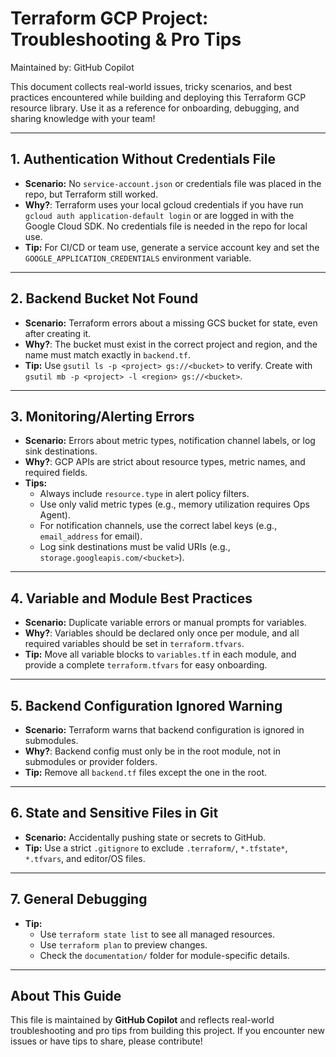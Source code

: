 # Terraform GCP Project: Troubleshooting & Pro Tips

Maintained by: GitHub Copilot

This document collects real-world issues, tricky scenarios, and best practices encountered while building and deploying this Terraform GCP resource library. Use it as a reference for onboarding, debugging, and sharing knowledge with your team!

---

## 1. Authentication Without Credentials File
- **Scenario:** No `service-account.json` or credentials file was placed in the repo, but Terraform still worked.
- **Why?**: Terraform uses your local gcloud credentials if you have run `gcloud auth application-default login` or are logged in with the Google Cloud SDK. No credentials file is needed in the repo for local use.
- **Tip:** For CI/CD or team use, generate a service account key and set the `GOOGLE_APPLICATION_CREDENTIALS` environment variable.

---

## 2. Backend Bucket Not Found
- **Scenario:** Terraform errors about a missing GCS bucket for state, even after creating it.
- **Why?**: The bucket must exist in the correct project and region, and the name must match exactly in `backend.tf`.
- **Tip:** Use `gsutil ls -p <project> gs://<bucket>` to verify. Create with `gsutil mb -p <project> -l <region> gs://<bucket>`.

---

## 3. Monitoring/Alerting Errors
- **Scenario:** Errors about metric types, notification channel labels, or log sink destinations.
- **Why?**: GCP APIs are strict about resource types, metric names, and required fields.
- **Tips:**
  - Always include `resource.type` in alert policy filters.
  - Use only valid metric types (e.g., memory utilization requires Ops Agent).
  - For notification channels, use the correct label keys (e.g., `email_address` for email).
  - Log sink destinations must be valid URIs (e.g., `storage.googleapis.com/<bucket>`).

---

## 4. Variable and Module Best Practices
- **Scenario:** Duplicate variable errors or manual prompts for variables.
- **Why?**: Variables should be declared only once per module, and all required variables should be set in `terraform.tfvars`.
- **Tip:** Move all variable blocks to `variables.tf` in each module, and provide a complete `terraform.tfvars` for easy onboarding.

---

## 5. Backend Configuration Ignored Warning
- **Scenario:** Terraform warns that backend configuration is ignored in submodules.
- **Why?**: Backend config must only be in the root module, not in submodules or provider folders.
- **Tip:** Remove all `backend.tf` files except the one in the root.

---

## 6. State and Sensitive Files in Git
- **Scenario:** Accidentally pushing state or secrets to GitHub.
- **Tip:** Use a strict `.gitignore` to exclude `.terraform/`, `*.tfstate*`, `*.tfvars`, and editor/OS files.

---

## 7. General Debugging
- **Tip:**
  - Use `terraform state list` to see all managed resources.
  - Use `terraform plan` to preview changes.
  - Check the `documentation/` folder for module-specific details.

---

## About This Guide
This file is maintained by **GitHub Copilot** and reflects real-world troubleshooting and pro tips from building this project. If you encounter new issues or have tips to share, please contribute!
